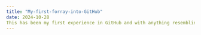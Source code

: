 ```yaml
---
title: "My-first-forray-into-GitHub"
date: 2024-10-28
This has been my first experience in GitHub and with anything resembling coding. It has been fairly intuitive once I have got my head round the basics and already have a multitude of different things I want to do with it flying round my head. Hopefully, fairly quickly I will be able to increase my skills and be able to move on from basic use to more in depth cases.
---
```

